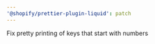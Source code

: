 ```yaml
---
'@shopify/prettier-plugin-liquid': patch
---
```


Fix pretty printing of keys that start with numbers
